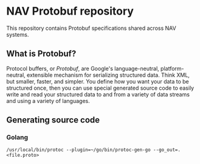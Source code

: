 # NAV Protobuf repository

This repository contains Protobuf specifications shared across NAV systems.

## What is Protobuf?

Protocol buffers, or _Protobuf_, are Google's language-neutral, platform-neutral, extensible mechanism for serializing structured data. Think XML, but smaller, faster, and simpler. You define how you want your data to be structured once, then you can use special generated source code to easily write and read your structured data to and from a variety of data streams and using a variety of languages.

## Generating source code

### Golang

```
/usr/local/bin/protoc --plugin=~/go/bin/protoc-gen-go --go_out=. <file.proto>
```
